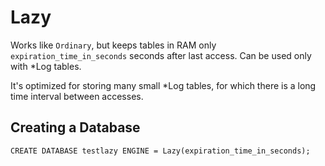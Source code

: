 # Lazy

Works like `Ordinary`, but keeps tables in RAM only `expiration_time_in_seconds` seconds after last access. Can be used only with \*Log tables.

It's optimized for storing many small \*Log tables, for which there is a long time interval between accesses.

## Creating a Database

```
CREATE DATABASE testlazy ENGINE = Lazy(expiration_time_in_seconds);
```
